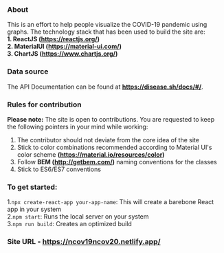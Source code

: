 ### About
This is an effort to help people visualize the COVID-19 pandemic using graphs. The technology stack that has been used to build the site are:<br/>
**1. ReactJS (https://reactjs.org/)**<br/>
**2. MaterialUI (https://material-ui.com/)**<br/>
**3. ChartJS (https://www.chartjs.org/)**<br/>

### Data source
The API Documentation can be found at **https://disease.sh/docs/#/**.

### Rules for contribution
**Please note:** The site is open to contributions. You are requested to keep the following pointers in your mind while working:
1. The contributor should not deviate from the core idea of the site
2. Stick to color combinations recommended according to Material UI's color scheme **(https://material.io/resources/color)**
3. Follow **BEM (http://getbem.com/)** naming conventions for the classes
4. Stick to ES6/ES7 conventions

### To get started:
1.`npx create-react-app your-app-name`: This will create a barebone React app in your system<br/>
2.`npm start`: Runs the local server on your system<br/>
3.`npm run build`: Creates an optimized build<br/> 

### Site URL - https://ncov19ncov20.netlify.app/
